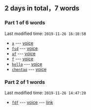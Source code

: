 ## **2** days in total，**7** words

### Part **1** of **6** words
Last modified time: `2019-11-26 16:18:58`
+ [`a`](https://translate.google.cn/#view=home&op=translate&sl=en&tl=zh-CN&text=a) --- [voice](https://translate.google.cn/translate_tts?ie=UTF-8&q=a&tl=en&total=1&idx=0&textlen=1&tk=372634.236526&client=webapp&prev=input)
+ [`fsd`](https://translate.google.cn/#view=home&op=translate&sl=en&tl=zh-CN&text=fsd) --- [voice](https://translate.google.cn/translate_tts?ie=UTF-8&q=fsd&tl=en&total=3&idx=0&textlen=3&tk=826999.698883&client=webapp&prev=input)
+ [`af`](https://translate.google.cn/#view=home&op=translate&sl=en&tl=zh-CN&text=af) --- [voice](https://translate.google.cn/translate_tts?ie=UTF-8&q=af&tl=en&total=2&idx=0&textlen=2&tk=705260.849560&client=webapp&prev=input)
+ [`f`](https://translate.google.cn/#view=home&op=translate&sl=en&tl=zh-CN&text=f) --- [voice](https://translate.google.cn/translate_tts?ie=UTF-8&q=f&tl=en&total=1&idx=0&textlen=1&tk=708312.850604&client=webapp&prev=input)
+ [`hello`](https://translate.google.cn/#view=home&op=translate&sl=en&tl=zh-CN&text=hello) --- [voice](https://translate.google.cn/translate_tts?ie=UTF-8&q=hello&tl=en&total=5&idx=0&textlen=5&tk=670448.790148&client=webapp&prev=input)
+ [`chentao`](https://translate.google.cn/#view=home&op=translate&sl=en&tl=zh-CN&text=chentao) --- [voice](https://translate.google.cn/translate_tts?ie=UTF-8&q=chentao&tl=en&total=7&idx=0&textlen=7&tk=506372.102000&client=webapp&prev=input)


### Part **2** of **1** words
Last modified time: `2019-11-26 14:47:20`
+ [`fdf`](https://translate.google.cn/#view=home&op=translate&sl=en&tl=zh-CN&text=fdf) --- [voice](https://translate.google.cn/translate_tts?ie=UTF-8&q=fdf&tl=en&total=3&idx=0&textlen=3&tk=124406.512386&client=webapp&prev=input) --- [link](121)


